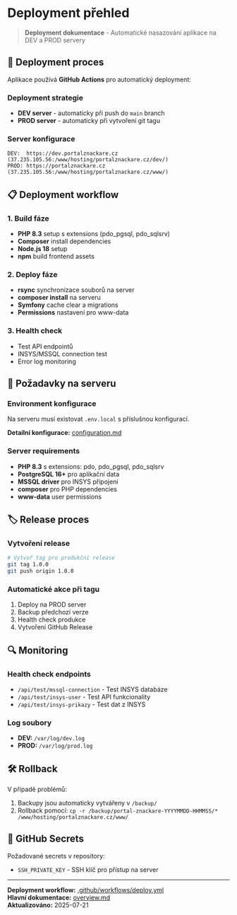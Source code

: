 # Deployment přehled

> **Deployment dokumentace** - Automatické nasazování aplikace na DEV a PROD servery

## 🚀 Deployment proces

Aplikace používá **GitHub Actions** pro automatický deployment:

### Deployment strategie
- **DEV server** - automaticky při push do `main` branch
- **PROD server** - automaticky při vytvoření git tagu

### Server konfigurace
```
DEV:  https://dev.portalznackare.cz  (37.235.105.56:/www/hosting/portalznackare.cz/dev/)
PROD: https://portalznackare.cz      (37.235.105.56:/www/hosting/portalznackare.cz/www/)
```

## 📋 Deployment workflow

### 1. Build fáze
- **PHP 8.3** setup s extensions (pdo_pgsql, pdo_sqlsrv)
- **Composer** install dependencies
- **Node.js 18** setup
- **npm** build frontend assets

### 2. Deploy fáze
- **rsync** synchronizace souborů na server
- **composer install** na serveru
- **Symfony** cache clear a migrations
- **Permissions** nastavení pro www-data

### 3. Health check
- Test API endpointů
- INSYS/MSSQL connection test
- Error log monitoring

## 🔑 Požadavky na serveru

### Environment konfigurace
Na serveru musí existovat `.env.local` s příslušnou konfigurací.

**Detailní konfigurace:** [configuration.md](configuration.md)

### Server requirements
- **PHP 8.3** s extensions: pdo, pdo_pgsql, pdo_sqlsrv
- **PostgreSQL 16+** pro aplikační data
- **MSSQL driver** pro INSYS připojení
- **composer** pro PHP dependencies
- **www-data** user permissions

## 🏷️ Release proces

### Vytvoření release
```bash
# Vytvoř tag pro produkční release
git tag 1.0.0
git push origin 1.0.0
```

### Automatické akce při tagu
1. Deploy na PROD server
2. Backup předchozí verze
3. Health check produkce
4. Vytvoření GitHub Release

## 🔍 Monitoring

### Health check endpoints
- `/api/test/mssql-connection` - Test INSYS databáze
- `/api/test/insys-user` - Test API funkcionality
- `/api/test/insys-prikazy` - Test dat z INSYS

### Log soubory
- **DEV:** `/var/log/dev.log`
- **PROD:** `/var/log/prod.log`

## 🛠️ Rollback

V případě problémů:
1. Backupy jsou automaticky vytvářeny v `/backup/`
2. Rollback pomocí: `cp -r /backup/portal-znackare-YYYYMMDD-HHMMSS/* /www/hosting/portalznackare.cz/www/`

## 🔐 GitHub Secrets

Požadované secrets v repository:
- `SSH_PRIVATE_KEY` - SSH klíč pro přístup na server

---

**Deployment workflow:** [.github/workflows/deploy.yml](../../.github/workflows/deploy.yml)  
**Hlavní dokumentace:** [overview.md](overview.md)  
**Aktualizováno:** 2025-07-21